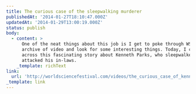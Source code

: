 ```yaml
---
title: The curious case of the sleepwalking murderer
publishedAt: '2014-01-27T18:10:47.000Z'
updatedAt: '2014-01-29T13:00:19.000Z'
status: publish
body:
  - content: >
      One of the neat things about this job is I get to poke through WSF's
      archive of video and look for some interesting things. Today, I came
      across this fascinating story about Kenneth Parks, who sleepwalked and
      attacked his in-laws.
    _template: richText
link:
  url: 'http://worldsciencefestival.com/videos/the_curious_case_of_kenneth_parks'
_template: link
---
```


